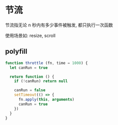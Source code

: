 # 节流

节流指无论 n 秒内有多少事件被触发, 都只执行一次函数

使用场景如: resize, scroll

## polyfill

```js
function throttle (fn, time = 1000) {
  let canRun = true

  return function () {
    if (!canRun) return null 

    canRun = false
    setTimeout(() => {
      fn.apply(this, arguments)
      canRun = true
    })
  }
}
```